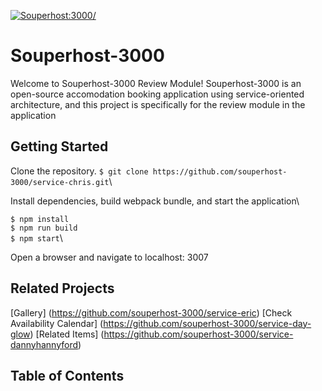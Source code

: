 [![Souperhost:3000/](https://circleci.com/gh/souperhost-3000/service-chris.svg?style=svg)](https://github.com/souperhost-3000/service-chris)
# Souperhost-3000
Welcome to Souperhost-3000 Review Module! Souperhost-3000 is an open-source accomodation booking application using service-oriented architecture, and this project is specifically for the review module in the application

## Getting Started
Clone the repository. 
`$ git clone https://github.com/souperhost-3000/service-chris.git`\

Install dependencies, build webpack bundle, and start the application\

`$ npm install`\
`$ npm run build`\
`$ npm start`\

Open a browser and navigate to localhost: 3007

## Related Projects
[Gallery] (https://github.com/souperhost-3000/service-eric)
[Check Availability Calendar] (https://github.com/souperhost-3000/service-day-glow)
[Related Items] (https://github.com/souperhost-3000/service-dannyhannyford)

## Table of Contents
